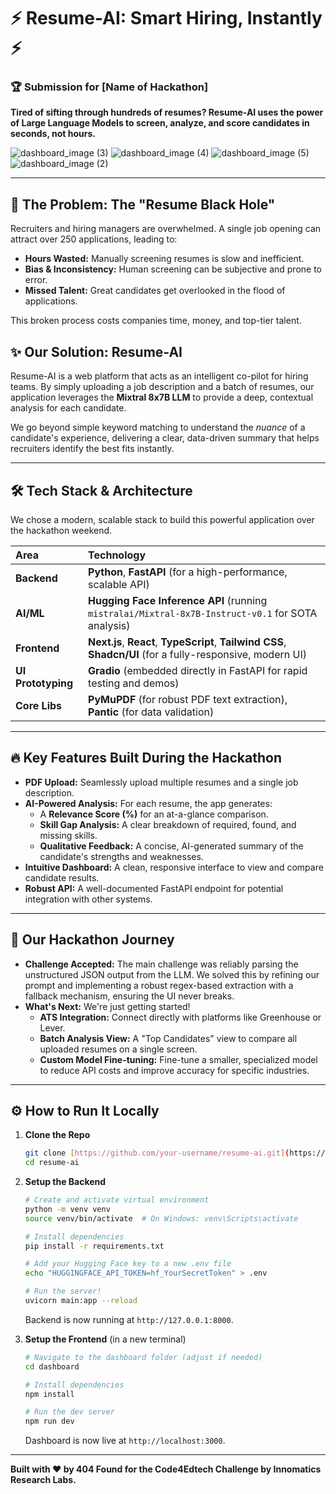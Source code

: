 # ⚡ Resume-AI: Smart Hiring, Instantly ⚡

### 🏆 Submission for [Name of Hackathon]

**Tired of sifting through hundreds of resumes? Resume-AI uses the power of Large Language Models to screen, analyze, and score candidates in seconds, not hours.**

![dashboard_image (3)](https://github.com/user-attachments/assets/5296e4c2-0e7e-4b57-aafd-b6d74500f4aa)
![dashboard_image (4)](https://github.com/user-attachments/assets/71926067-fdae-44ca-a560-303e2246c726)
![dashboard_image (5)](https://github.com/user-attachments/assets/fe48120f-8b0f-4c29-9aec-b75a42886259)
![dashboard_image (2)](https://github.com/user-attachments/assets/3643bd3b-a9f0-4643-afda-b25158d475ab)


---

## 🤯 The Problem: The "Resume Black Hole"

Recruiters and hiring managers are overwhelmed. A single job opening can attract over 250 applications, leading to:
* **Hours Wasted:** Manually screening resumes is slow and inefficient.
* **Bias & Inconsistency:** Human screening can be subjective and prone to error.
* **Missed Talent:** Great candidates get overlooked in the flood of applications.

This broken process costs companies time, money, and top-tier talent.

## ✨ Our Solution: Resume-AI

Resume-AI is a web platform that acts as an intelligent co-pilot for hiring teams. By simply uploading a job description and a batch of resumes, our application leverages the **Mixtral 8x7B LLM** to provide a deep, contextual analysis for each candidate.

We go beyond simple keyword matching to understand the *nuance* of a candidate's experience, delivering a clear, data-driven summary that helps recruiters identify the best fits instantly.

---

## 🛠️ Tech Stack & Architecture

We chose a modern, scalable stack to build this powerful application over the hackathon weekend.

| Area          | Technology                                                                                                                                                             |
| :------------ | :--------------------------------------------------------------------------------------------------------------------------------------------------------------------- |
| **Backend** | **Python**, **FastAPI** (for a high-performance, scalable API)                                                                                                         |
| **AI/ML** | **Hugging Face Inference API** (running `mistralai/Mixtral-8x7B-Instruct-v0.1` for SOTA analysis)                                                                       |
| **Frontend** | **Next.js**, **React**, **TypeScript**, **Tailwind CSS**, **Shadcn/UI** (for a fully-responsive, modern UI)                                                              |
| **UI Prototyping** | **Gradio** (embedded directly in FastAPI for rapid testing and demos)                                                                                                |
| **Core Libs** | **PyMuPDF** (for robust PDF text extraction), **Pantic** (for data validation)                                                                                       |

---

## 🔥 Key Features Built During the Hackathon

* **PDF Upload:** Seamlessly upload multiple resumes and a single job description.
* **AI-Powered Analysis:** For each resume, the app generates:
    * A **Relevance Score (%)** for an at-a-glance comparison.
    * **Skill Gap Analysis:** A clear breakdown of required, found, and missing skills.
    * **Qualitative Feedback:** A concise, AI-generated summary of the candidate's strengths and weaknesses.
* **Intuitive Dashboard:** A clean, responsive interface to view and compare candidate results.
* **Robust API:** A well-documented FastAPI endpoint for potential integration with other systems.

---

## 🏃 Our Hackathon Journey

* **Challenge Accepted:** The main challenge was reliably parsing the unstructured JSON output from the LLM. We solved this by refining our prompt and implementing a robust regex-based extraction with a fallback mechanism, ensuring the UI never breaks.
* **What's Next:** We're just getting started!
    * **ATS Integration:** Connect directly with platforms like Greenhouse or Lever.
    * **Batch Analysis View:** A "Top Candidates" view to compare all uploaded resumes on a single screen.
    * **Custom Model Fine-tuning:** Fine-tune a smaller, specialized model to reduce API costs and improve accuracy for specific industries.

---

## ⚙️ How to Run It Locally

1.  **Clone the Repo**
    ```bash
    git clone [https://github.com/your-username/resume-ai.git](https://github.com/your-username/resume-ai.git)
    cd resume-ai
    ```

2.  **Setup the Backend**
    ```bash
    # Create and activate virtual environment
    python -m venv venv
    source venv/bin/activate  # On Windows: venv\Scripts\activate

    # Install dependencies
    pip install -r requirements.txt

    # Add your Hugging Face key to a new .env file
    echo "HUGGINGFACE_API_TOKEN=hf_YourSecretToken" > .env

    # Run the server!
    uvicorn main:app --reload
    ```
    Backend is now running at `http://127.0.0.1:8000`.

3.  **Setup the Frontend** (in a new terminal)
    ```bash
    # Navigate to the dashboard folder (adjust if needed)
    cd dashboard

    # Install dependencies
    npm install

    # Run the dev server
    npm run dev
    ```
    Dashboard is now live at `http://localhost:3000`.

---

**Built with ❤️ by 404 Found for the Code4Edtech Challenge by Innomatics Research Labs.**
